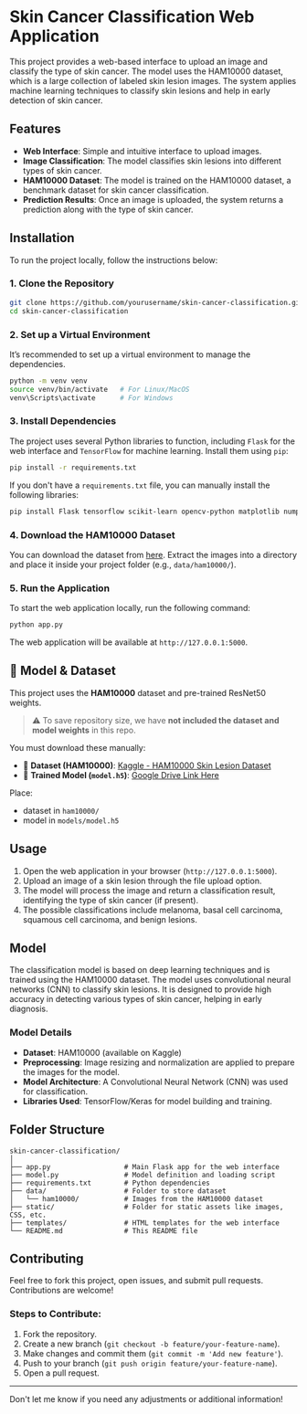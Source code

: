 # Skin Cancer Classification Web Application

This project provides a web-based interface to upload an image and classify the type of skin cancer. The model uses the HAM10000 dataset, which is a large collection of labeled skin lesion images. The system applies machine learning techniques to classify skin lesions and help in early detection of skin cancer.

## Features

- **Web Interface**: Simple and intuitive interface to upload images.
- **Image Classification**: The model classifies skin lesions into different types of skin cancer.
- **HAM10000 Dataset**: The model is trained on the HAM10000 dataset, a benchmark dataset for skin cancer classification.
- **Prediction Results**: Once an image is uploaded, the system returns a prediction along with the type of skin cancer.

## Installation

To run the project locally, follow the instructions below:

### 1. Clone the Repository

```bash
git clone https://github.com/yourusername/skin-cancer-classification.git
cd skin-cancer-classification
```

### 2. Set up a Virtual Environment

It’s recommended to set up a virtual environment to manage the dependencies.

```bash
python -m venv venv
source venv/bin/activate   # For Linux/MacOS
venv\Scripts\activate      # For Windows
```

### 3. Install Dependencies

The project uses several Python libraries to function, including `Flask` for the web interface and `TensorFlow` for machine learning. Install them using `pip`:

```bash
pip install -r requirements.txt
```

If you don't have a `requirements.txt` file, you can manually install the following libraries:

```bash
pip install Flask tensorflow scikit-learn opencv-python matplotlib numpy pillow
```

### 4. Download the HAM10000 Dataset

You can download the dataset from [here](https://www.kaggle.com/datasets/competitions/skin-cancer-classification-ham10000). Extract the images into a directory and place it inside your project folder (e.g., `data/ham10000/`).

### 5. Run the Application

To start the web application locally, run the following command:

```bash
python app.py
```

The web application will be available at `http://127.0.0.1:5000`.

## 🧠 Model & Dataset

This project uses the **HAM10000** dataset and pre-trained ResNet50 weights.

> ⚠️ To save repository size, we have **not included the dataset and model weights** in this repo.

You must download these manually:

- 📁 **Dataset (HAM10000)**: [Kaggle - HAM10000 Skin Lesion Dataset](https://www.kaggle.com/datasets/kmader/skin-cancer-mnist-ham10000)
- 🧠 **Trained Model (`model.h5`)**: [Google Drive Link Here](#)

Place:
- dataset in `ham10000/`
- model in `models/model.h5`

## Usage

1. Open the web application in your browser (`http://127.0.0.1:5000`).
2. Upload an image of a skin lesion through the file upload option.
3. The model will process the image and return a classification result, identifying the type of skin cancer (if present).
4. The possible classifications include melanoma, basal cell carcinoma, squamous cell carcinoma, and benign lesions.

## Model

The classification model is based on deep learning techniques and is trained using the HAM10000 dataset. The model uses convolutional neural networks (CNN) to classify skin lesions. It is designed to provide high accuracy in detecting various types of skin cancer, helping in early diagnosis.

### Model Details

- **Dataset**: HAM10000 (available on Kaggle)
- **Preprocessing**: Image resizing and normalization are applied to prepare the images for the model.
- **Model Architecture**: A Convolutional Neural Network (CNN) was used for classification.
- **Libraries Used**: TensorFlow/Keras for model building and training.

## Folder Structure

```plaintext
skin-cancer-classification/
│
├── app.py                  # Main Flask app for the web interface
├── model.py                # Model definition and loading script
├── requirements.txt        # Python dependencies
├── data/                   # Folder to store dataset
│   └── ham10000/           # Images from the HAM10000 dataset
├── static/                 # Folder for static assets like images, CSS, etc.
├── templates/              # HTML templates for the web interface
└── README.md               # This README file
```

## Contributing

Feel free to fork this project, open issues, and submit pull requests. Contributions are welcome!

### Steps to Contribute:

1. Fork the repository.
2. Create a new branch (`git checkout -b feature/your-feature-name`).
3. Make changes and commit them (`git commit -m 'Add new feature'`).
4. Push to your branch (`git push origin feature/your-feature-name`).
5. Open a pull request.

---

Don't let me know if you need any adjustments or additional information!
